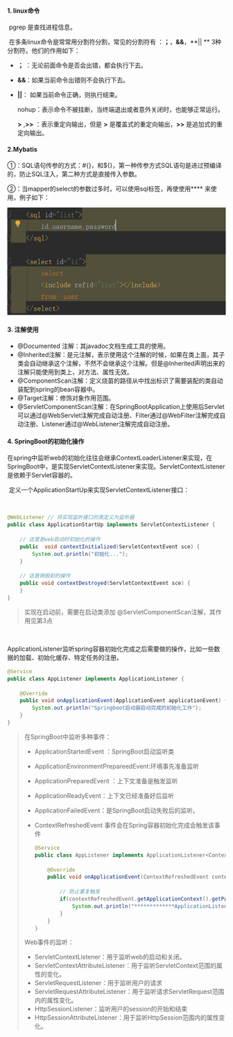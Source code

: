 #### 1. linux命令

​	pgrep 是查找进程信息。

​	在多条linux命令是常常用分割符分割，常见的分割符有 ：**；**，**&&**，**|| ** 3种分割符。他们的作用如下：

* **；** ：无论前面命令是否会出错，都会执行下去。

* **&&**：如果当前命令出错则不会执行下去。

* **||**： 如果当前命令正确，则执行结束。

  nohup：表示命令不被挂断，当终端退出或者意外关闭时，也能够正常运行。

  **>** ,**>>** ：表示重定向输出，但是 **>** 是覆盖式的重定向输出，**>>** 是追加式的重定向输出。

#### 2.Mybatis

​	①：SQL语句传参的方式：#{}，和${}，第一种传参方式SQL语句是进过预编译的，防止SQL注入，第二种方式是直接传入参数。

​	②：当mapper的select的参数过多时，可以使用sql标签，再使使用**<include>**  来使用，例子如下：

![1562639420308](markdownImage\1562639420308.png)

#### 3. 注解使用

* @Documented 注解：其javadoc文档生成工具的使用。
* @Inherited注解：是元注解，表示使用这个注解的时候，如果在类上面，其子类会自动继承这个注解，不然不会继承这个注解。但是@Inherited声明出来的注解只能使用到类上，对方法、属性无效。
* @ComponentScan注解：定义烧苗的路径从中找出标识了需要装配的类自动装配到spring的bean容器中。
* @Target注解：修饰对象作用范围。
* @ServletComponentScan注解：在SpringBootApplication上使用后Servlet可以通过@WebServlet注解完成自动注册、Filter通过@WebFilter注解完成自动注册、Listener通过@WebListener注解完成自动注册。

#### 4. SpringBoot的初始化操作

​	在spring中监听web的初始化往往会继承ContextLoaderListener来实现，在SpringBoot中，是实现ServletContextListener来实现。ServletContextListener是依赖于Servlet容器的。

​	定义一个ApplicationStartUp来实现ServletContextListener接口：

​	

```java
@WebListener // 将实现监听接口的类定义为监听器
public class ApplicationStartUp implements ServletContextListener {

    // 这里是web启动时初始化的操作
    public  void contextInitialized(ServletContextEvent sce) {
        System.out.println("初始化...");
    }

    // 这是销毁前的操作
    public void contextDestroyed(ServletContextEvent sce) {
    }
}
```

> 实现在启动前，需要在启动类添加 @ServletComponentScan注解，其作用见第3点

​	

​	ApplicationListener监听spring容器初始化完成之后需要做的操作，比如一些数据的加载、初始化缓存、特定任务的注册。

```java
@Service
public class AppListener implements ApplicationListener {

    @Override
    public void onApplicationEvent(ApplicationEvent applicationEvent) {
        System.out.println("Springboot启动器启动完成的初始化工作");
    }
}
```

> 在SpringBoot中监听多种事件：
>
> * ApplicationStartedEvent ：SpringBoot启动监听类
>
> * ApplicationEnvironmentPrepareedEvent:环境事先准备监听
>
> * ApplicationPreparedEvent ：上下文准备是触发监听
>
> * ApplicationReadyEvent：上下文已经准备好后监听
>
> * ApplicationFailedEvent：是SpringBoot启动失败后的监听。
>
> * ContextRefreshedEvent 事件会在Spring容器初始化完成会触发该事件
>
>   ```java
>   @Service
>   public class AppListener implements ApplicationListener<ContextRefreshedEvent> {
>       
>       @Override
>       public void onApplicationEvent(ContextRefreshedEvent contextRefreshedEvent) {
>           
>           // 防止重复触发
>           if(contextRefreshedEvent.getApplicationContext().getParent()==null){
>               System.out.println("*************ApplicationListener<ContextRefreshedEvent> start************");
>           }
>       }
>   }
>   ```
>
> Web事件的监听：
>
> * ServletContextListener：用于监听web的启动和关闭。
> * ServletContextAttributeListener：用于监听ServletContext范围的属性的变化。
> * ServletRequestListener：用于监听用户的请求
> * ServletRequestAttributeListener：用于监听请求ServletRequest范围内的属性变化。
> * HttpSessionListener：监听用户的session的开始和结束
> * HttpSessionAttributeListener：用于监听HttpSession范围内的属性变化。









